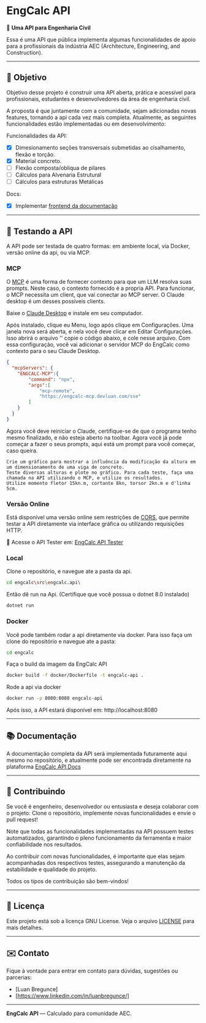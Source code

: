 # EngCalc API

🚀 **Uma API para Engenharia Civil**

Essa é uma API que pública implementa algumas funcionalidades de apoio para a profissionais da indústria AEC (Architecture, Engineering, and Construction).

---

## 📌 Objetivo

Objetivo desse projeto é construir uma API aberta, prática e acessível para profissionais, estudantes e desenvolvedores da área de engenharia civil. 

A proposta é que juntamente com a comunidade, sejam adicionadas novas features, tornando a api cada vez mais completa. Atualmente, as seguintes funcionalidades estão implementadas ou em desenvolvimento:

Funcionalidades da API:
- [x] Dimesionamento seções transversais submetidas ao cisalhamento, flexão e torção.
- [x] Material concreto.
- [ ] Flexão composta/obliqua de pilares
- [ ] Cálculos para Alvenaria Estrutural
- [ ] Cálculos para estruturas Metálicas

Docs:
- [x] Implementar [frontend da documentação](https://engcalc-api.devluan.com/docs)

---

## 🧪 Testando a API
A API pode ser testada de quatro formas: em ambiente local, via Docker, versão online da api, ou via MCP.

### MCP
O [MCP](https://modelcontextprotocol.io/introduction) é uma forma de fornecer contexto para que um LLM resolva suas prompts. Neste caso, o contexto fornecido é a propria API. Para funcionar, o MCP necessita um client, que vai conectar ao MCP server. O Claude desktop é um desses possíveis clients.

Baixe o [Claude Desktop](https://claude.ai/download) e instale em seu computador.

Após instalado, clique eu Menu, logo após clique em Configurações. Uma janela nova será aberta, e nela você deve clicar em Editar Configurações. Isso abrirá o arquivo ''
copie o código abaixo, e cole nesse arquivo. Com essa configuração, você vai adicionar o servidor MCP do EngCalc como contexto para o seu Claude Desktop.

```json
{
  "mcpServers": {
    "ENGCALC-MCP":{
        "command": "npx",
        "args":[
            "mcp-remote",
            "https://engcalc-mcp.devluan.com/sse"
        ]
    }
  }
}
```
Agora você deve reiniciar o Claude, certifique-se de que o programa tenho mesmo finalizado, e não esteja aberto na toolbar. 
Agora você já pode começar a fazer o seus prompts, aqui está um prompt para você começar, caso queira.

```text
Crie um gráfico para mostrar a influência da modificação da altura em um dimensionamento de uma viga de concreto. 
Teste diversas alturas e plote no gráfico. Para cada teste, faça uma chamada na API utilizando o MCP, e utilize os resultados. 
Utilize momento fletor 15kn.m, cortante 8kn, torsor 2kn.m e d'linha 5cm.
```


### Versão Online
Está disponível uma versão online sem restrições de [CORS](https://pt.wikipedia.org/wiki/Cross-origin_resource_sharing), que permite testar a API diretamente via interface gráfica ou utilizando requisições HTTP.

🔗 Acesse o API Tester em: [EngCalc API Tester](https://engcalc-api.devluan.com/)

### Local
Clone o repositório, e navegue ate a pasta da api.
```sh
cd engcalc\src\engcalc.api\
```

Então dê run na Api. (Certifique que você possua o dotnet 8.0 instalado)
```sh
dotnet run
```

### Docker
Você pode também rodar a api diretamente via docker. Para isso faça um clone do repositório e navegue ate a pasta:
```sh
cd engcalc
```
Faça o build da imagem da EngCalc API
```sh
docker build -f docker/Dockerfile -t engcalc-api .
```
Rode a api via docker
```sh
docker run -p 8080:8080 engcalc-api
```
Após isso, a API estará disponível em: http://localhost:8080

---

## 📚 Documentação

A documentação completa da API será implementada futuramente aqui mesmo no repositório, e atualmente pode ser encontrada diretamente na plataforma [EngCalc API Docs](https://engcalc-api.devluan.com/docs)

---

## 🤝 Contribuindo

Se você é engenheiro, desenvolvedor ou entusiasta e deseja colaborar com o projeto: Clone o repositório, implemente novas funcionalidades e envie o pull request!

Note que todas as funcionalidades implementadas na API possuem testes automatizados, garantindo o pleno funcionamento da ferramenta e maior confiabilidade nos resultados.

Ao contribuir com novas funcionalidades, é importante que elas sejam acompanhadas dos respectivos testes, assegurando a manutenção da estabilidade e qualidade do projeto.

Todos os tipos de contribuição são bem-vindos!

---

## 📄 Licença

Este projeto está sob a licença GNU License. Veja o arquivo [LICENSE](./LICENSE) para mais detalhes.

---

## ✉️ Contato

Fique à vontade para entrar em contato para dúvidas, sugestões ou parcerias:

- [Luan Bregunce]
- [https://www.linkedin.com/in/luanbregunce/]

---

**EngCalc API** — Calculado para comunidade AEC.
